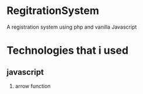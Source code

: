 # RegitrationSystem
A registration system using php and vanilla Javascript
# Technologies that i used
## javascript
   1. arrow function
   

